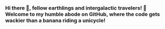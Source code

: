### Hi there 👋,  fellow earthlings and intergalactic travelers! 🚀 Welcome to my humble abode on GitHub, where the code gets wackier than a banana riding a unicycle!

<!--
**bien187/bien187** is a ✨ _special_ ✨ repository because its `README.md` (this file) appears on your GitHub profile.



🔍 Current Mission: I'm currently on a wild adventure through the labyrinth of the Chinese tech tree, deciphering its secrets one bit at a time. Join me as I hack through the digital bamboo forests and unearth the treasures hidden within the Great Firewall!

👨‍💻 About Me: I'm not your average coder—I'm an HTML-CSS-only developer, crafting digital masterpieces with nothing but the power of tags and stylesheets. Who needs fancy frameworks when you've got the raw, unadulterated power of markup and styling, am I right? 💪

🌟 Fun Facts:

My coding playlist consists entirely of funky beats and intergalactic synth jams. 🎶
I've been known to engage in epic battles with my arch-nemesis, the Dreaded Syntax Error. Spoiler alert: Syntax always wins. 😅
When I'm not coding, you can find me exploring the far reaches of the internet or attempting to communicate with squirrels using Morse code. It's a work in progress. 🐿️
📚 Projects: Dive into my repository and discover a treasure trove of whimsical creations, from quirky web apps to eccentric experiments. You never know what you'll find in the mad scientist's lab!

🤖 Contact: Want to chat about coding, share your favorite conspiracy theories, or challenge me to a game of virtual Pictionary? Hit me up via carrier pigeon, smoke signal, or the slightly less archaic method of email. Let's connect and conquer the digital universe together!

Thanks for stopping by, and remember: keep it wacky, keep it weird, and never underestimate the power of a programmer with a vivid imagination! 🚀✨

